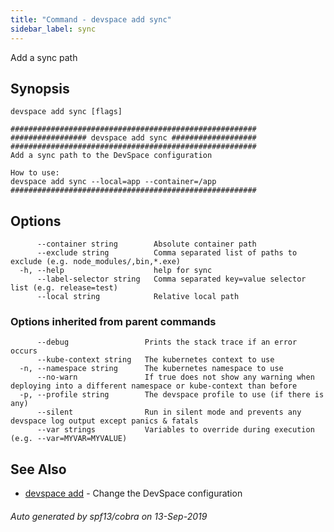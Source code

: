 ```yaml
---
title: "Command - devspace add sync"
sidebar_label: sync
---
```



Add a sync path

## Synopsis


```
devspace add sync [flags]
```

```
#######################################################
################# devspace add sync ###################
#######################################################
Add a sync path to the DevSpace configuration

How to use:
devspace add sync --local=app --container=/app
#######################################################
```
## Options

```
      --container string        Absolute container path
      --exclude string          Comma separated list of paths to exclude (e.g. node_modules/,bin,*.exe)
  -h, --help                    help for sync
      --label-selector string   Comma separated key=value selector list (e.g. release=test)
      --local string            Relative local path
```

### Options inherited from parent commands

```
      --debug                 Prints the stack trace if an error occurs
      --kube-context string   The kubernetes context to use
  -n, --namespace string      The kubernetes namespace to use
      --no-warn               If true does not show any warning when deploying into a different namespace or kube-context than before
  -p, --profile string        The devspace profile to use (if there is any)
      --silent                Run in silent mode and prevents any devspace log output except panics & fatals
      --var strings           Variables to override during execution (e.g. --var=MYVAR=MYVALUE)
```

## See Also

* [devspace add](/docs/cli/commands/devspace_add)	 - Change the DevSpace configuration

###### Auto generated by spf13/cobra on 13-Sep-2019
